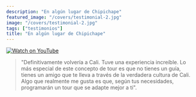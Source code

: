 ```yaml
---
description: "En algún lugar de Chipichape"
featured_image: "/covers/testimonial-2.jpg"
image: "/covers/testimonial-2.jpg"
tags: ["testimonios"]
title: "En algún lugar de Chipichape"
---
```


[![Watch on YouTube](/covers/testimonial-2.png)](../testimonial-2/testimonial-2.html)

> "Definitivamente volvería a Cali. Tuve una experiencia increíble. Lo más especial de este concepto de tour es que no tienes un guía, tienes un amigo que te lleva a través de la verdadera cultura de Cali. Algo que realmente me gusta es que, según tus necesidades, programarán un tour que se adapte mejor a ti".